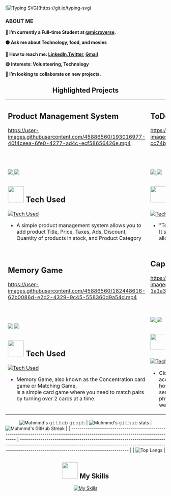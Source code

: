 
[![Typing SVG](https://readme-typing-svg.herokuapp.com?font=Futura&color=F7630C&size=35&width=500&lines=Hello+There+👋;I'm+Muhmmd;Nice+to+meet+you...)](https://git.io/typing-svg)

### ABOUT ME
**🌱 I’m currently a Full-time Student at [@microverse](https://www.microverse.org/).**

**🟠 Ask me about  Technology, food, and movies**

**🔵 How to reach me: [LinkedIn](https://www.linkedin.com/in/muhmmdusama/),[Twitter](https://twitter.com/muhmmdusama), <a href="mailto:muhmmdusama@gmail.com" target="_blanck"> Gmail </a>**

**😄 Interests: Volunteering, Technology**

**👯 I’m looking to collaborate on new projects.**

<h2 align="center">Highlighted Projects </h2>

<div align="center">
<table>
<tr>
<td width="50%">

## Product Management System

https://user-images.githubusercontent.com/45886560/193016977-40f4ceea-6fe0-4277-ad4c-ecf58656426e.mp4
  
<br>
<br>
<p>
  <a href="https://github.com/MuhmmdUsama/Product-Management-System-CRUDS-Operations-" target="_blank">
  <img src="https://img.shields.io/badge/Code-black?style=for-the-badge&logo=github"/>
    
<a href="https://muhmmdusama.github.io/Product-Management-System-CRUDS-Operations-/" target="_blank">
<img src="https://img.shields.io/badge/-website-green?style=for-the-badge&color=cb7e67"/>
</a>
</p>

## <img src="https://media.giphy.com/media/WUlplcMpOCEmTGBtBW/giphy.gif" width="50"> Tech Used

[![Tech Used](https://skillicons.dev/icons?i=javascript,html,css,bootstrap,vscode)](https://skillicons.dev)

<ul>
 <li> A simple product management system allows you to add product Title, Price, Taxes, Ads, Discount, Quantity of products in stock, and Product Category</li>
</ul
</td>

<td width="50%">

## ToDo List Webpack

https://user-images.githubusercontent.com/45886560/192831533-cc74b20f-e4d0-410b-bd28-59ddc01a84ec.mp4

<br>
<br>
<p>
  <a href="https://github.com/MuhmmdUsama/To-Do-List-Webpack" target="_blank">
  <img src="https://img.shields.io/badge/Code-black?style=for-the-badge&logo=github"/>
    
<a href="https://muhmmdusama.github.io/To-Do-List-Webpack/" target="_blank">
<img src="https://img.shields.io/badge/-website-green?style=for-the-badge&color=cb7e67"/>
</a>
</p>

## <img src="https://media.giphy.com/media/WUlplcMpOCEmTGBtBW/giphy.gif" width="50"> Tech Used

[![Tech Used](https://skillicons.dev/icons?i=javascript,html,css,bootstrap,jest,webpack,vscode)](https://skillicons.dev)

<ul>
 <li>"To-do list" is a tool that helps to organize your day. It simply lists the things that you need to do and allows you to mark them as complete.</li>

</ul
</td>

</tr>

<tr>
<td width="50%">

## Memory Game
  
https://user-images.githubusercontent.com/45886560/182448616-62b0086d-e2d2-4329-9c45-558360d9a54d.mp4 
  
<br>
<br>
<p>
  <a href="https://github.com/MuhmmdUsama/JS-practice-proj-03-Memory-Game" target="_blank">
  <img src="https://img.shields.io/badge/Code-black?style=for-the-badge&logo=github"/>
    
<a href="https://muhmmdusama.github.io/JS-practice-proj-03-Memory-Game//" target="_blank">
<img src="https://img.shields.io/badge/-website-green?style=for-the-badge&color=cb7e67"/>
</a>
</p>

## <img src="https://media.giphy.com/media/WUlplcMpOCEmTGBtBW/giphy.gif" width="50"> Tech Used

[![Tech Used](https://skillicons.dev/icons?i=javascript,html,css,vscode)](https://skillicons.dev)

<ul>
 <li>Memory Game, also known as the Concentration card game or Matching Game, <br/> is a simple card game where you need to match pairs by turning over 2 cards at a time.</li>

</ul   
</td>

<td width="50%">

## Capstone Cloud Hosting
  
https://user-images.githubusercontent.com/45886560/194756833-1a1a3bd0-4314-4bd8-b890-0b59f90913b6.mp4

<br>
<br>
<p>
  <a href="https://github.com/MuhmmdUsama/Capstone-Cloud-Hosting" target="_blank">
  <img src="https://img.shields.io/badge/Code-black?style=for-the-badge&logo=github"/>
    
<a href="https://muhmmdusama.github.io/Capstone-Cloud-Hosting/#" target="_blank">
<img src="https://img.shields.io/badge/-website-green?style=for-the-badge&color=cb7e67"/>
</a>
</p>

## <img src="https://media.giphy.com/media/WUlplcMpOCEmTGBtBW/giphy.gif" width="50"> Tech Used

[![Tech Used](https://skillicons.dev/icons?i=javascript,html,css,vscode)](https://skillicons.dev)

<ul>
 <li>Cloud hosting makes applications and websites accessible using cloud resources. Unlike traditional hosting, solutions are not deployed on a single server. Instead, a network of connected virtual and physical cloud servers hosts the application or website, ensuring greater flexibility and scalability..</li>

</ul   
</td>

</tr>
<table>
</div>
  
![Muhmmd's 𝚐𝚒𝚝𝚑𝚞𝚋 𝚐𝚛𝚊𝚙𝚑](https://activity-graph.herokuapp.com/graph?username=muhmmdusama&theme=redical&hide_border=true&area=true)
| ![Muhmmd's 𝚐𝚒𝚝𝚑𝚞𝚋 stats](https://github-readme-stats.vercel.app/api?username=muhmmdusama&show_icons=true&theme=radical)             | ![Muhmmd's GitHub Streak](https://github-readme-streak-stats.herokuapp.com/?user=muhmmdusama&theme=radical)                                                                                                           |
| --------------------------------------------------------------------------------------------------------------------------------- | ----------------------------------------------------------------------------------------------------------------------------------------------------------------------------------------------------------------- |
| ![Top Langs](https://github-readme-stats.vercel.app/api/top-langs/?username=muhmmdusama&langs_count=8&theme=radical&layout=compact) |


## <img src="https://media.giphy.com/media/WUlplcMpOCEmTGBtBW/giphy.gif" width="50"> My Skills

[![My Skills](https://skillicons.dev/icons?i=react,redux,javascript,html,css,scss,bootstrap,jest,webpack,postgresql,ruby,rails,markdown,figma,vscode,github,vercel,bash)](https://skillicons.dev)

